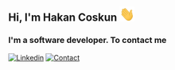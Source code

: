 <h2> Hi, I'm Hakan Coskun <img src="https://raw.githubusercontent.com/ABSphreak/ABSphreak/master/gifs/Hi.gif" width="30px"></h2>
<h3> I'm a software developer. To contact me</h3>

<!-- <img align="right" src="https://github.com/rajput2107/rajput2107/blob/master/Assets/Developer.gif" width='200'/> -->

 [![Linkedin](https://img.shields.io/badge/MY%20PROFILE-Linkedin-blue?style=for-the-badge&logo=github)](https://www.linkedin.com/in/hakancoskun11/-g%C3%BCl%C5%9Fen/) 
 [![Contact](https://img.shields.io/badge/CONTACT-GMAIL-yellow?style=for-the-badge&logo=gmail&logoColor=white)](mailto:hakancoskundev@gmail.com)
 






